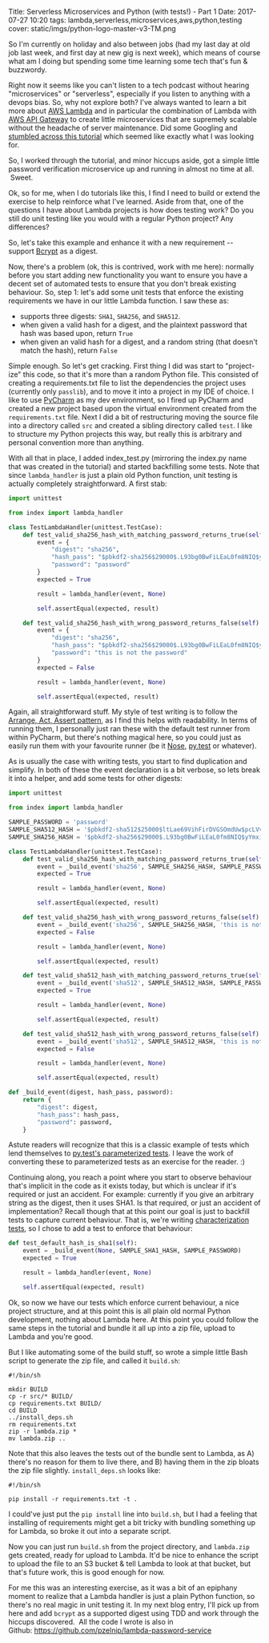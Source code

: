 Title: Serverless Microservices and Python (with tests!) - Part 1
Date: 2017-07-27 10:20
tags: lambda,serverless,microservices,aws,python,testing
cover: static/imgs/python-logo-master-v3-TM.png

So I'm currently on holiday and also between jobs (had my last day at old job last week, and first day at new gig is
next week), which means of course what am I doing but spending some time learning some tech that's fun & buzzwordy.

Right now it seems like you can't listen to a tech podcast without hearing "microservices" or "serverless", especially
if you listen to anything with a devops bias. So, why not explore both? I've always wanted to learn a bit more about
[AWS Lambda](https://docs.aws.amazon.com/lambda/latest/dg/welcome.html) and in particular the combination of Lambda with
[AWS API Gateway](https://aws.amazon.com/api-gateway/) to create little microservices that are supremely scalable without
the headache of server maintenance. Did some Googling and
[stumbled across this tutorial](http://dchua.com/2016/03/22/writing-a-serverless-python-microservice-with-aws-lambda-and-aws-api-gateway/)
which seemed like exactly what I was looking for.

So, I worked through the tutorial, and minor hiccups aside, got a simple little password verification microservice up
and running in almost no time at all.  Sweet.

Ok, so for me, when I do tutorials like this, I find I need to build or extend the exercise to help reinforce what I've
learned. Aside from that, one of the questions I have about Lambda projects is how does testing work? Do you still do
unit testing like you would with a regular Python project? Any differences?

So, let's take this example and enhance it with a new requirement -- support
[Bcrypt](https://en.wikipedia.org/wiki/Bcrypt) as a digest.

Now, there's a problem (ok, this is contrived, work with me here): normally before you start adding new functionality
you want to ensure you have a decent set of automated tests to ensure that you don't break existing behaviour. So, step
1: let's add some unit tests that enforce the existing requirements we have in our little Lambda function. I saw these as:

* supports three digests: `SHA1`, `SHA256`, and `SHA512`.
* when given a valid hash for a digest, and the plaintext password that hash was based upon, return `True`
* when given an valid hash for a digest, and a random string (that doesn't match the hash), return `False`

Simple enough. So let's get cracking. First thing I did was start to "project-ize" this code, so that it's more than a
random Python file. This consisted of creating a requirements.txt file to list the dependencies the project uses
(currently only `passlib`), and to move it into a project in my IDE of choice. I like to use
[PyCharm](https://www.jetbrains.com/pycharm/) as my dev environment, so I fired up PyCharm and created a new project
based upon the virtual environment created from the `requirements.txt` file. Next I did a bit of restructuring moving
the source file into a directory called `src` and created a sibling directory called `test`. I like to structure my
Python projects this way, but really this is arbitrary and personal convention more than anything.

With all that in place, I added index_test.py (mirroring the index.py name that was created in the tutorial) and started
backfilling some tests. Note that since `lambda_handler` is just a plain old Python function, unit testing is actually
completely straightforward. A first stab:

```python
import unittest

from index import lambda_handler

class TestLambdaHandler(unittest.TestCase):
    def test_valid_sha256_hash_with_matching_password_returns_true(self):
        event = {
            "digest": "sha256",
            "hash_pass": "$pbkdf2-sha256$29000$.L93bg0BwFiLEaL0fm8NIQ$yYmxiSuP9pXXbrO4cT6CkE1QaNKpt8PjugrgvOBfcRY",
            "password": "password"
        }
        expected = True

        result = lambda_handler(event, None)

        self.assertEqual(expected, result)

    def test_valid_sha256_hash_with_wrong_password_returns_false(self):
        event = {
            "digest": "sha256",
            "hash_pass": "$pbkdf2-sha256$29000$.L93bg0BwFiLEaL0fm8NIQ$yYmxiSuP9pXXbrO4cT6CkE1QaNKpt8PjugrgvOBfcRY",
            "password": "this is not the password"
        }
        expected = False

        result = lambda_handler(event, None)

        self.assertEqual(expected, result)
```

Again, all straightforward stuff. My style of test writing is to follow the
[Arrange, Act, Assert pattern](http://wiki.c2.com/?ArrangeActAssert), as I find this helps with readability. In terms of
running them, I personally just ran these with the default test runner from within PyCharm, but there's nothing magical
here, so you could just as easily run them with your favourite runner (be it
[Nose](http://nose.readthedocs.io/en/latest/),
[py.test](https://docs.pytest.org/en/latest/) or whatever).

As is usually the case with writing tests, you start to find duplication and simplify. In both of these the event
declaration is a bit verbose, so lets break it into a helper, and add some tests for other digests:

```python
import unittest

from index import lambda_handler

SAMPLE_PASSWORD = 'password'
SAMPLE_SHA512_HASH = '$pbkdf2-sha512$25000$ltLae69VihFirDVGSOmdUw$pcLVv3Vnm3XRx9aHNUgI1FQaF8.UmKHBYt.Hs2EI7at/V80kbsb2P1A2t9akjNom8ZUgVJ4AcbA5vk/7QTgEJQ'
SAMPLE_SHA256_HASH = '$pbkdf2-sha256$29000$.L93bg0BwFiLEaL0fm8NIQ$yYmxiSuP9pXXbrO4cT6CkE1QaNKpt8PjugrgvOBfcRY'

class TestLambdaHandler(unittest.TestCase):
    def test_valid_sha256_hash_with_matching_password_returns_true(self):
        event = _build_event('sha256', SAMPLE_SHA256_HASH, SAMPLE_PASSWORD)
        expected = True

        result = lambda_handler(event, None)

        self.assertEqual(expected, result)

    def test_valid_sha256_hash_with_wrong_password_returns_false(self):
        event = _build_event('sha256', SAMPLE_SHA256_HASH, 'this is not the password')
        expected = False

        result = lambda_handler(event, None)

        self.assertEqual(expected, result)

    def test_valid_sha512_hash_with_matching_password_returns_true(self):
        event = _build_event('sha512', SAMPLE_SHA512_HASH, SAMPLE_PASSWORD)
        expected = True

        result = lambda_handler(event, None)

        self.assertEqual(expected, result)

    def test_valid_sha512_hash_with_wrong_password_returns_false(self):
        event = _build_event('sha512', SAMPLE_SHA512_HASH, 'this is not the password')
        expected = False

        result = lambda_handler(event, None)

        self.assertEqual(expected, result)

def _build_event(digest, hash_pass, password):
    return {
        "digest": digest,
        "hash_pass": hash_pass,
        "password": password,
    }
```

Astute readers will recognize that this is a classic example of tests which lend themselves to
[py.test's parameterized tests](https://docs.pytest.org/en/latest/example/parametrize.html).
I leave the work of converting these to parameterized tests as an exercise for the reader. :)

Continuing along, you reach a point where you start to observe behaviour that's implicit in the code as it exists today,
but which is unclear if it's required or just an accident. For example: currently if you give an arbitrary string as the
digest, then it uses SHA1. Is that required, or just an accident of implementation? Recall though that at this point our
goal is just to backfill tests to capture current behaviour. That is, we're writing [characterization tests](https://en.wikipedia.org/wiki/Characterization_test),
so I chose to add a test to enforce that behaviour:

```python
def test_default_hash_is_sha1(self):
    event = _build_event(None, SAMPLE_SHA1_HASH, SAMPLE_PASSWORD)
    expected = True

    result = lambda_handler(event, None)

    self.assertEqual(expected, result)
```

Ok, so now we have our tests which enforce current behaviour, a nice project structure, and at this point this is all
plain old normal Python development, nothing about Lambda here. At this point you could follow the same steps in the
tutorial and bundle it all up into a zip file, upload to Lambda and you're good.

But I like automating some of the build stuff, so wrote a simple little Bash script to generate the zip file, and called
it `build.sh`:

```shell
#!/bin/sh

mkdir BUILD
cp -r src/* BUILD/
cp requirements.txt BUILD/
cd BUILD
../install_deps.sh
rm requirements.txt
zip -r lambda.zip *
mv lambda.zip ..
```

Note that this also leaves the tests out of the bundle sent to Lambda, as A) there's no reason for them to live there,
and B) having them in the zip bloats the zip file slightly. `install_deps.sh` looks like:

```shell
#!/bin/sh

pip install -r requirements.txt -t .
```

I could've just put the `pip install` line into `build.sh`, but I had a feeling that installing of requirements might
get a bit tricky with bundling something up for Lambda, so broke it out into a separate script.

Now you can just run `build.sh` from the project directory, and `lambda.zip` gets created, ready for upload to Lambda.
It'd be nice to enhance the script to upload the file to an S3 bucket & tell Lambda to look at that bucket, but that's
future work, this is good enough for now.

For me this was an interesting exercise, as it was a bit of an epiphany moment to realize that a Lambda handler is just
a plain Python function, so there's no real magic in unit testing it. In my next blog entry, I'll pick up from here and
add `bcrypt` as a supported digest using TDD and work through the hiccups discovered.  All the code I wrote is also in
Github: <https://github.com/pzelnip/lambda-password-service>
